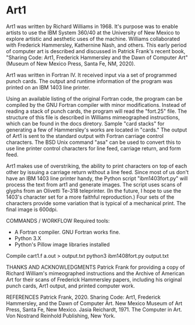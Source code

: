 # Art1

Art1 was written by Richard Williams in 1968. It's purpose was to enable artists to use the IBM System 360/40 at the University of New Mexico to explore artistic and aesthetic uses of the machine. Williams collaborated with Frederick Hammersley, Kathernine Nash, and others. This early period of computer art is described and discussed in Patrick Frank's recent book, "Sharing Code: Art1, Frederick Hammersley and the Dawn of Computer Art" (Museum of New Mexico Press, Santa Fe, NM, 2020).

Art1 was written in Fortran IV. It received input via a set of programmed punch cards. The output and runtime information of the program was printed on an IBM 1403 line printer.

Using an available listing of the original Fortran code, the program can be compiled by the GNU Fortran compiler with minor modifications. Instead of reading a stack of punch cards, the program will read the "fort.25" file. The structure of this file is described in Williams mimeographed instructions, which can be found in the docs diretory. Sample "card stacks" for generating a few of Hammersley's works are located in "cards." The output of Art1 is sent to the standard output with Fortran carriage control characters. The BSD Unix command "asa" can be used to convert this to use line printer control characters for line feed, carriage return, and form feed.

Art1 makes use of overstriking, the ability to print characters on top of each other by issuing a carriage return without a line feed. Since most of us don't have an IBM 1403 line printer handy, the Python script "ibm1403fort.py" will process the text from art1 and generate images. The script uses scans of glyphs from an Olivetti Te-318 teleprinter. (In the future, I hope to use the 1403's character set for a more faithful reproduction.) Four sets of the characters provide some variation that is typical of a mechanical print. The final image is 600dpi.

COMMANDS / WORKFLOW
Required tools:
- A Fortran compiler. GNU Fortran works fine.
- Python 3.X
- Python's Pillow image libraries installed

Compile cart1.f
a.out > output.txt
python3 ibm1408fort.py output.txt

THANKS AND ACKNOWLEDGMENTS
Patrick Frank for providing a copy of Richard William's mimeographed instructions and the Archive of American Art for their scans of Frederick Hammersley papers, including his original punch cards, Art1 output, and printed computer work.

REFERENCES
Patrick Frank, 2020. Sharing Code: Art1, Frederick Hammersley, and the Dawn of Computer Art. New Mexico Museum of Art Press, Santa Fe, New Mexico.
Jasia Reichardt, 1971. The Computer in Art. Von Nostrand Reinhold Publishing, New York.

